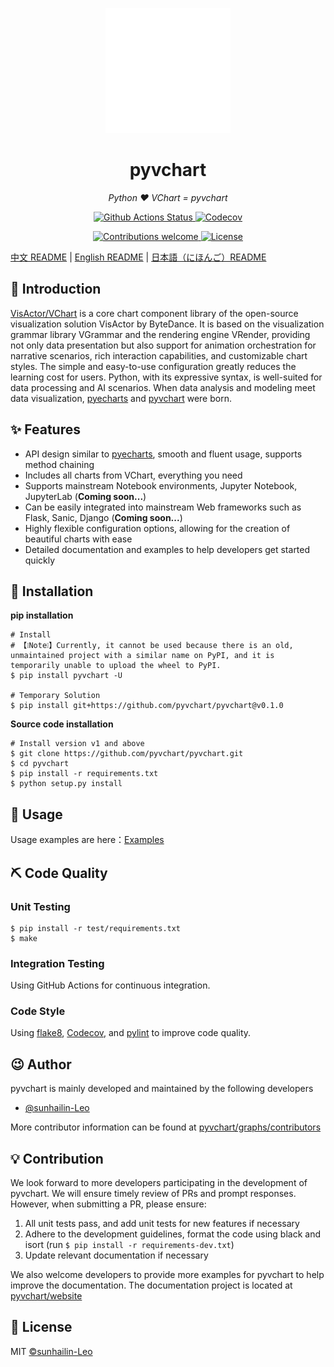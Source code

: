 <p align="center">
    <img src="https://github.com/VisActor/.github/raw/main/profile/logo_500_200_dark.svg" alt="pyvchart logo" width=200 height=200 />
</p>
<h1 align="center">pyvchart</h1>
<p align="center">
    <em>Python ❤️ VChart = pyvchart</em>
</p>
<p align="center">
    <a href="https://github.com/pyvchart/pyvchart/actions">
        <img src="https://github.com/pyvchart/pyvchart/actions/workflows/python-app.yml/badge.svg" alt="Github Actions Status">
    </a>
    <a href="https://codecov.io/gh/pyvchart/pyvchart" >
        <img src="https://codecov.io/gh/pyvchart/pyvchart/branch/main/graph/badge.svg?token=q4Op7n64fK" alt="Codecov"/>
    </a>
</p>
<p align="center">
    <a href="https://github.com/pyvchart/pyvchart/pulls">
        <img src="https://img.shields.io/badge/contributions-welcome-brightgreen.svg?style=flat" alt="Contributions welcome">
    </a>
    <a href="https://opensource.org/licenses/MIT">
        <img src="https://img.shields.io/badge/License-MIT-brightgreen.svg" alt="License">
    </a>
</p>

[中文 README](README.md) | [English README](README.en.md) | [日本語（にほんご）README](README.jp.md)

## 📣 Introduction

[VisActor/VChart](https://github.com/VisActor/VChart) is a core chart component library of the open-source visualization solution VisActor by ByteDance. It is based on the visualization grammar library VGrammar and the rendering engine VRender, providing not only data presentation but also support for animation orchestration for narrative scenarios, rich interaction capabilities, and customizable chart styles. The simple and easy-to-use configuration greatly reduces the learning cost for users. Python, with its expressive syntax, is well-suited for data processing and AI scenarios. When data analysis and modeling meet data visualization, [pyecharts](https://github.com/pyecharts/pyecharts) and [pyvchart](https://github.com/pyvchart/pyvchart) were born.

## ✨ Features

* API design similar to [pyecharts](https://github.com/pyecharts/pyecharts), smooth and fluent usage, supports method chaining
* Includes all charts from VChart, everything you need
* Supports mainstream Notebook environments, Jupyter Notebook, JupyterLab (**Coming soon...**)
* Can be easily integrated into mainstream Web frameworks such as Flask, Sanic, Django (**Coming soon...**)
* Highly flexible configuration options, allowing for the creation of beautiful charts with ease
* Detailed documentation and examples to help developers get started quickly

## 🔰 Installation

**pip installation**
```shell
# Install
# 【❕Note❕】Currently, it cannot be used because there is an old, unmaintained project with a similar name on PyPI, and it is temporarily unable to upload the wheel to PyPI.
$ pip install pyvchart -U

# Temporary Solution
$ pip install git+https://github.com/pyvchart/pyvchart@v0.1.0
```


**Source code installation**
```shell
# Install version v1 and above
$ git clone https://github.com/pyvchart/pyvchart.git
$ cd pyvchart
$ pip install -r requirements.txt
$ python setup.py install
```


## 📝 Usage

Usage examples are here：[Examples](https://github.com/pyvchart/chart-examples)

## ⛏ Code Quality

### Unit Testing

```shell
$ pip install -r test/requirements.txt
$ make
```


### Integration Testing

Using GitHub Actions for continuous integration.

### Code Style

Using [flake8](http://flake8.pycqa.org/en/latest/index.html), [Codecov](https://codecov.io/), and [pylint](https://www.pylint.org/) to improve code quality.

## 😉 Author

pyvchart is mainly developed and maintained by the following developers

* [@sunhailin-Leo](https://github.com/sunhailin-Leo)

More contributor information can be found at [pyvchart/graphs/contributors](https://github.com/pyvchart/pyvchart/graphs/contributors)

## 💡 Contribution

We look forward to more developers participating in the development of pyvchart. We will ensure timely review of PRs and prompt responses. However, when submitting a PR, please ensure:

1. All unit tests pass, and add unit tests for new features if necessary
2. Adhere to the development guidelines, format the code using black and isort (run `$ pip install -r requirements-dev.txt`)
3. Update relevant documentation if necessary

We also welcome developers to provide more examples for pyvchart to help improve the documentation. The documentation project is located at [pyvchart/website](https://github.com/pyvchart/website)

## 📃 License

MIT [©sunhailin-Leo](https://github.com/sunhailin-Leo)